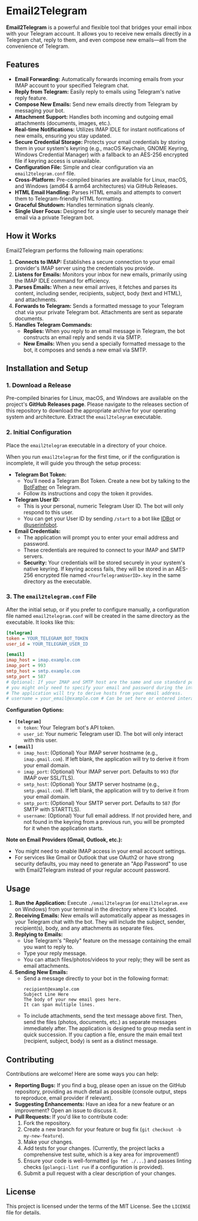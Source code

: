 # Email2Telegram

**Email2Telegram** is a powerful and flexible tool that bridges your email inbox with your Telegram account. It allows you to receive new emails directly in a Telegram chat, reply to them, and even compose new emails—all from the convenience of Telegram.

## Features

*   **Email Forwarding:** Automatically forwards incoming emails from your IMAP account to your specified Telegram chat.
*   **Reply from Telegram:** Easily reply to emails using Telegram's native reply feature.
*   **Compose New Emails:** Send new emails directly from Telegram by messaging your bot.
*   **Attachment Support:** Handles both incoming and outgoing email attachments (documents, images, etc.).
*   **Real-time Notifications:** Utilizes IMAP IDLE for instant notifications of new emails, ensuring you stay updated.
*   **Secure Credential Storage:** Protects your email credentials by storing them in your system's keyring (e.g., macOS Keychain, GNOME Keyring, Windows Credential Manager) with a fallback to an AES-256 encrypted file if keyring access is unavailable.
*   **Configuration File:** Simple and clear configuration via an `email2telegram.conf` file.
*   **Cross-Platform:** Pre-compiled binaries are available for Linux, macOS, and Windows (amd64 & arm64 architectures) via GitHub Releases.
*   **HTML Email Handling:** Parses HTML emails and attempts to convert them to Telegram-friendly HTML formatting.
*   **Graceful Shutdown:** Handles termination signals cleanly.
*   **Single User Focus:** Designed for a single user to securely manage their email via a private Telegram bot.

## How it Works

Email2Telegram performs the following main operations:

1.  **Connects to IMAP:** Establishes a secure connection to your email provider's IMAP server using the credentials you provide.
2.  **Listens for Emails:** Monitors your inbox for new emails, primarily using the IMAP IDLE command for efficiency.
3.  **Parses Emails:** When a new email arrives, it fetches and parses its content, including sender, recipients, subject, body (text and HTML), and attachments.
4.  **Forwards to Telegram:** Sends a formatted message to your Telegram chat via your private Telegram bot. Attachments are sent as separate documents.
5.  **Handles Telegram Commands:**
    *   **Replies:** When you reply to an email message in Telegram, the bot constructs an email reply and sends it via SMTP.
    *   **New Emails:** When you send a specially formatted message to the bot, it composes and sends a new email via SMTP.

## Installation and Setup

### 1. Download a Release

Pre-compiled binaries for Linux, macOS, and Windows are available on the project's **GitHub Releases page**. Please navigate to the releases section of this repository to download the appropriate archive for your operating system and architecture. Extract the `email2telegram` executable.

### 2. Initial Configuration

Place the `email2telegram` executable in a directory of your choice.

When you run `email2telegram` for the first time, or if the configuration is incomplete, it will guide you through the setup process:

*   **Telegram Bot Token:**
    *   You'll need a Telegram Bot Token. Create a new bot by talking to the [BotFather](https://t.me/BotFather) on Telegram.
    *   Follow its instructions and copy the token it provides.
*   **Telegram User ID:**
    *   This is your personal, numeric Telegram User ID. The bot will only respond to this user.
    *   You can get your User ID by sending `/start` to a bot like [IDBot](https://t.me/myidbot) or [@userinfobot](https://t.me/userinfobot).
*   **Email Credentials:**
    *   The application will prompt you to enter your email address and password.
    *   These credentials are required to connect to your IMAP and SMTP servers.
    *   **Security:** Your credentials will be stored securely in your system's native keyring. If keyring access fails, they will be stored in an AES-256 encrypted file named `<YourTelegramUserID>.key` in the same directory as the executable.

### 3. The `email2telegram.conf` File

After the initial setup, or if you prefer to configure manually, a configuration file named `email2telegram.conf` will be created in the same directory as the executable. It looks like this:

```ini
[telegram]
token = YOUR_TELEGRAM_BOT_TOKEN
user_id = YOUR_TELEGRAM_USER_ID

[email]
imap_host = imap.example.com
imap_port = 993
smtp_host = smtp.example.com
smtp_port = 587
# Optional: If your IMAP and SMTP host are the same and use standard ports,
# you might only need to specify your email and password during the interactive setup.
# The application will try to derive hosts from your email address.
# username = your_email@example.com # Can be set here or entered interactively
```

**Configuration Options:**

*   **`[telegram]`**
    *   `token`: Your Telegram bot's API token.
    *   `user_id`: Your numeric Telegram user ID. The bot will only interact with this user.
*   **`[email]`**
    *   `imap_host`: (Optional) Your IMAP server hostname (e.g., `imap.gmail.com`). If left blank, the application will try to derive it from your email domain.
    *   `imap_port`: (Optional) Your IMAP server port. Defaults to `993` (for IMAP over SSL/TLS).
    *   `smtp_host`: (Optional) Your SMTP server hostname (e.g., `smtp.gmail.com`). If left blank, the application will try to derive it from your email domain.
    *   `smtp_port`: (Optional) Your SMTP server port. Defaults to `587` (for SMTP with STARTTLS).
    *   `username`: (Optional) Your full email address. If not provided here, and not found in the keyring from a previous run, you will be prompted for it when the application starts.

**Note on Email Providers (Gmail, Outlook, etc.):**
*   You might need to enable IMAP access in your email account settings.
*   For services like Gmail or Outlook that use OAuth2 or have strong security defaults, you may need to generate an "App Password" to use with Email2Telegram instead of your regular account password.

## Usage

1.  **Run the Application:** Execute `./email2telegram` (or `email2telegram.exe` on Windows) from your terminal in the directory where it's located.
2.  **Receiving Emails:** New emails will automatically appear as messages in your Telegram chat with the bot. They will include the subject, sender, recipient(s), body, and any attachments as separate files.
3.  **Replying to Emails:**
    *   Use Telegram's "Reply" feature on the message containing the email you want to reply to.
    *   Type your reply message.
    *   You can attach files/photos/videos to your reply; they will be sent as email attachments.
4.  **Sending New Emails:**
    *   Send a message directly to your bot in the following format:
        ```
        recipient@example.com
        Subject Line Here
        The body of your new email goes here.
        It can span multiple lines.
        ```
    *   To include attachments, send the text message above first. Then, send the files (photos, documents, etc.) as separate messages immediately after. The application is designed to group media sent in quick succession. If you caption a file, ensure the main email text (recipient, subject, body) is sent as a distinct message.

## Contributing

Contributions are welcome! Here are some ways you can help:

*   **Reporting Bugs:** If you find a bug, please open an issue on the GitHub repository, providing as much detail as possible (console output, steps to reproduce, email provider if relevant).
*   **Suggesting Enhancements:** Have an idea for a new feature or an improvement? Open an issue to discuss it.
*   **Pull Requests:** If you'd like to contribute code:
    1.  Fork the repository.
    2.  Create a new branch for your feature or bug fix (`git checkout -b my-new-feature`).
    3.  Make your changes.
    4.  Add tests for your changes. (Currently, the project lacks a comprehensive test suite, which is a key area for improvement!)
    5.  Ensure your code is well-formatted (`go fmt ./...`) and passes linting checks (`golangci-lint run` if a configuration is provided).
    6.  Submit a pull request with a clear description of your changes.

## License

This project is licensed under the terms of the MIT License. See the `LICENSE` file for details.
